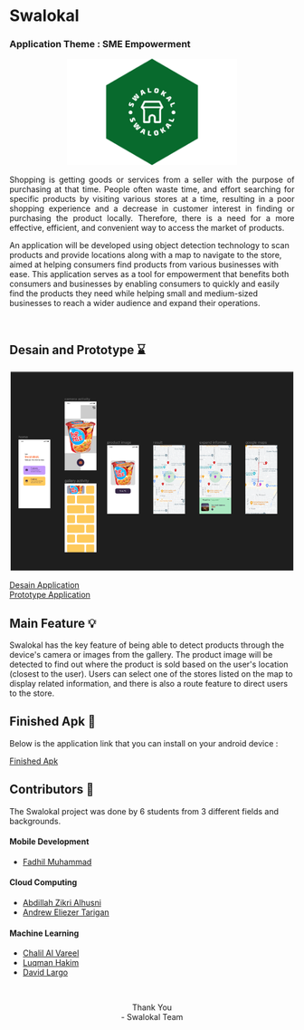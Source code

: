 
# Swalokal
### Application Theme : SME Empowerment
<!-- BACKGROUND PROJECT -->
<p align="center">
<img width="300px" src="https://github.com/swalokal/Android-Development/blob/master/image/logo-swalokal.png"> 

  <br>
  <p align="justify">
Shopping is getting goods or services from a seller with the purpose of purchasing at that time. People often waste time, and effort searching for specific products by visiting various stores at a time, resulting in a poor shopping experience and a decrease in customer interest in finding or purchasing the product locally. Therefore, there is a need for a more effective, efficient, and convenient way to access the market of products.

    
An application will be developed using object detection technology to scan products and provide locations along with a map to navigate to the store, aimed at helping consumers find products from various businesses with ease. This application serves as a tool for empowerment that benefits both consumers and businesses by enabling consumers to quickly and easily find the products they need while helping small and medium-sized businesses to reach a wider audience and expand their operations.
  </p>
</p>
<br>

## Desain and Prototype :hourglass:
<p align="center">
<img width="500px" src="https://github.com/swalokal/Android-Development/blob/master/image/desain%20apk.png">
</p>
<a href="https://www.figma.com/file/JEzqU4VIl2G5oon1eLBMeT/Prototype---Swalokal?type=design&node-id=0%3A1&t=GOPI6H9laKnQwWV7-1">Desain Application</a>
<br>
<a href="https://www.figma.com/proto/JEzqU4VIl2G5oon1eLBMeT/Prototype---Swalokal?type=design&node-id=0-3&scaling=min-zoom&page-id=0%3A1&starting-point-node-id=0%3A116">Prototype Application</a>
<br>

<!-- Feature -->
## Main Feature :bulb:
Swalokal has the key feature of being able to detect products through the device's camera or images from the gallery. The product image will be detected to find out where the product is sold based on the user's location (closest to the user). Users can select one of the stores listed on the map to display related information, and there is also a route feature to direct users to the store.
<br>

<!-- Finished Apk -->
## Finished Apk :iphone:
<p>Below is the application link that you can install on your android device :</p>
<a href="https://drive.google.com/drive/folders/1BeTamUtqOfesGIDTAxy1kLEIRVHxq7jb?usp=sharing">Finished Apk </a>

<!-- Contributor -->
## Contributors :brain:
The Swalokal project was done by 6 students from 3 different fields and backgrounds.
#### Mobile Development
* [Fadhil Muhammad](https://www.linkedin.com/in/fadhil-muhammad79/)

#### Cloud Computing
* [Abdillah Zikri Alhusni](https://www.linkedin.com/in/abdillah-zikri-alhusni-576599211/)
* [Andrew Eliezer Tarigan](https://www.linkedin.com/in/andrewelitar/)

#### Machine Learning
* [Chalil Al Vareel](https://www.linkedin.com/in/cavareel/)
* [Luqman Hakim](https://www.linkedin.com/in/luqman-hakim-547996251/)
* [David Largo](https://www.linkedin.com/in/davidlargo/)
<br>

<!-- Thanks -->
<p align="center">
Thank You <br>
- Swalokal Team
</p>
